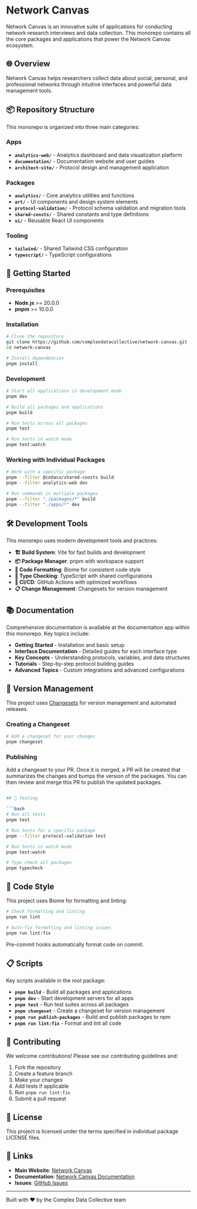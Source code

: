 # Network Canvas

Network Canvas is an innovative suite of applications for conducting network research interviews and data collection. This monorepo contains all the core packages and applications that power the Network Canvas ecosystem.

## 🌐 Overview

Network Canvas helps researchers collect data about social, personal, and professional networks through intuitive interfaces and powerful data management tools.

## 📦 Repository Structure

This monorepo is organized into three main categories:

### Apps

- **`analytics-web/`** - Analytics dashboard and data visualization platform
- **`documentation/`** - Documentation website and user guides
- **`architect-vite/`** - Protocol design and management application

### Packages

- **`analytics/`** - Core analytics utilities and functions
- **`art/`** - UI components and design system elements
- **`protocol-validation/`** - Protocol schema validation and migration tools
- **`shared-consts/`** - Shared constants and type definitions
- **`ui/`** - Reusable React UI components

### Tooling

- **`tailwind/`** - Shared Tailwind CSS configuration
- **`typescript/`** - TypeScript configurations

## 🚀 Getting Started

### Prerequisites

- **Node.js** >= 20.0.0
- **pnpm** >= 10.0.0

### Installation

```bash
# Clone the repository
git clone https://github.com/complexdatacollective/network-canvas.git
cd network-canvas

# Install dependencies
pnpm install
```

### Development

```bash
# Start all applications in development mode
pnpm dev

# Build all packages and applications
pnpm build

# Run tests across all packages
pnpm test

# Run tests in watch mode
pnpm test:watch
```

### Working with Individual Packages

```bash
# Work with a specific package
pnpm --filter @codaco/shared-consts build
pnpm --filter analytics-web dev

# Run commands in multiple packages
pnpm --filter "./packages/*" build
pnpm --filter "./apps/*" dev
```

## 🛠️ Development Tools

This monorepo uses modern development tools and practices:

- **🏗️ Build System**: Vite for fast builds and development
- **📦 Package Manager**: pnpm with workspace support
- **🎨 Code Formatting**: Biome for consistent code style
- **🔧 Type Checking**: TypeScript with shared configurations
- **🚀 CI/CD**: GitHub Actions with optimized workflows
- **📋 Change Management**: Changesets for version management

## 📚 Documentation

Comprehensive documentation is available at the documentation app within this monorepo. Key topics include:

- **Getting Started** - Installation and basic setup
- **Interface Documentation** - Detailed guides for each interface type
- **Key Concepts** - Understanding protocols, variables, and data structures
- **Tutorials** - Step-by-step protocol building guides
- **Advanced Topics** - Custom integrations and advanced configurations

## 🔄 Version Management

This project uses [Changesets](https://github.com/changesets/changesets) for version management and automated releases.

### Creating a Changeset

```bash
# Add a changeset for your changes
pnpm changeset

```

### Publishing

Add a changeset to your PR. Once it is merged, a PR will be created that summarizes the changes and bumps the version of the packages. You can then review and merge this PR to publish the updated packages.

```bash

## 🧪 Testing

```bash
# Run all tests
pnpm test

# Run tests for a specific package
pnpm --filter protocol-validation test

# Run tests in watch mode
pnpm test:watch

# Type check all packages
pnpm typecheck
```

## 🎨 Code Style

This project uses Biome for formatting and linting:

```bash
# Check formatting and linting
pnpm run lint

# Auto-fix formatting and linting issues
pnpm run lint:fix
```

Pre-commit hooks automatically format code on commit.

## 📋 Scripts

Key scripts available in the root package:

- **`pnpm build`** - Build all packages and applications
- **`pnpm dev`** - Start development servers for all apps
- **`pnpm test`** - Run test suites across all packages
- **`pnpm changeset`** - Create a changeset for version management
- **`pnpm run publish-packages`** - Build and publish packages to npm
- **`pnpm run lint:fix`** - Format and lint all code

## 🤝 Contributing

We welcome contributions! Please see our contributing guidelines and:

1. Fork the repository
2. Create a feature branch
3. Make your changes
4. Add tests if applicable
5. Run `pnpm run lint:fix`
6. Submit a pull request

## 📄 License

This project is licensed under the terms specified in individual package LICENSE files.

## 🔗 Links

- **Main Website**: [Network Canvas](https://networkcanvas.com)
- **Documentation**: [Network Canvas Documentation](https://documentation.networkcanvas.com)
- **Issues**: [GitHub Issues](https://github.com/complexdatacollective/network-canvas/issues)

---

Built with ❤️ by the Complex Data Collective team

